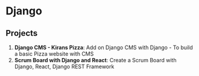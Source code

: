 # Django

## Projects
1. **Django CMS - Kirans Pizza**: Add on Django CMS with Django - To build a basic Pizza website with CMS
2. **Scrum Board with Django and React**: Create a Scrum Board with Django, React, Django REST Framework

